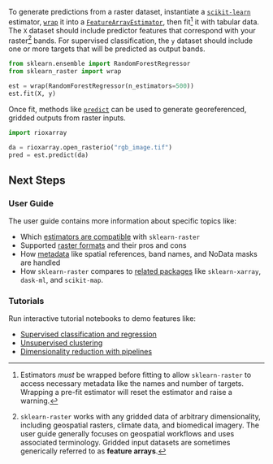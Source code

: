 To generate predictions from a raster dataset, instantiate a [`scikit-learn`](https://scikit-learn.org/stable/) estimator, [`wrap`](../api/wrap.md) it into a [`FeatureArrayEstimator`](../api/wrap.md/#sklearn_raster.estimator.FeatureArrayEstimator), then fit[^fit-after-wrap] it with tabular data. The `X` dataset should include predictor features that correspond with your raster[^rasters] bands. For supervised classification, the `y` dataset should include one or more targets that will be predicted as output bands.

```python
from sklearn.ensemble import RandomForestRegressor
from sklearn_raster import wrap

est = wrap(RandomForestRegressor(n_estimators=500))
est.fit(X, y)
```

Once fit, methods like [`predict`](../api/wrap.md/#sklearn_raster.estimator.FeatureArrayEstimator.predict) can be used to generate georeferenced, gridded outputs from raster inputs.

```python
import rioxarray

da = rioxarray.open_rasterio("rgb_image.tif")
pred = est.predict(da)
```

## Next Steps

### User Guide

The user guide contains more information about specific topics like:

- Which [estimators are compatible](compatible_estimators.md) with `sklearn-raster`
- Supported [raster formats](raster_formats.md) and their pros and cons
- How [metadata](metadata.md) like spatial references, band names, and NoData masks are handled
- How `sklearn-raster` compares to [related packages](related_packages.md) like `sklearn-xarray`, `dask-ml`, and `scikit-map`.

### Tutorials

Run interactive tutorial notebooks to demo features like:

- [Supervised classification and regression](../tutorials/supervised_classification_and_regression.ipynb)
- [Unsupervised clustering](../tutorials/unsupervised_clustering.ipynb)
- [Dimensionality reduction with pipelines](../tutorials/dimensionality_reduction.ipynb)

[^fit-after-wrap]: Estimators *must* be wrapped before fitting to allow `sklearn-raster` to access necessary metadata like the names and number of targets. Wrapping a pre-fit estimator will reset the estimator and raise a warning.

[^rasters]: `sklearn-raster` works with any gridded data of arbitrary dimensionality, including geospatial rasters, climate data, and biomedical imagery. The user guide generally focuses on geospatial workflows and uses associated terminology. Gridded input datasets are sometimes generically referred to as **feature arrays**.

